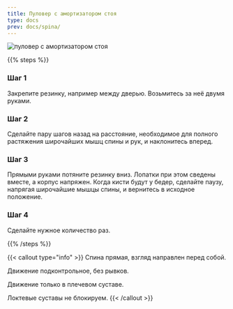 ```yaml
---
title: Пуловер с амортизатором стоя
type: docs
prev: docs/spina/
---
```

![пуловер с амортизатором стоя](https://github.com/user-attachments/assets/ac75ba7b-4acb-48e3-9a30-97d1c7561159)



{{% steps %}}

### Шаг 1
Закрепите резинку, например между дверью. Возьмитесь за неё двумя руками.

### Шаг 2
Сделайте пару шагов назад на расстояние, необходимое для полного растяжения широчайших мышц спины и рук, и наклонитесь вперед.

### Шаг 3
Прямыми руками потяните резинку вниз. Лопатки при этом сведены вместе, а корпус напряжен. Когда кисти будут у бедер, сделайте паузу, напрягая широчайшие мышцы спины, и вернитесь в исходное положение.

### Шаг 4
Сделайте нужное количество раз.

{{% /steps %}}

{{< callout type="info" >}}
Спина прямая, взгляд направлен перед собой.

﻿﻿Движение подконтрольное, без рывков.
  
﻿﻿Движение только в плечевом суставе.
  
﻿﻿Локтевые суставы не блокируем.
{{< /callout >}}
